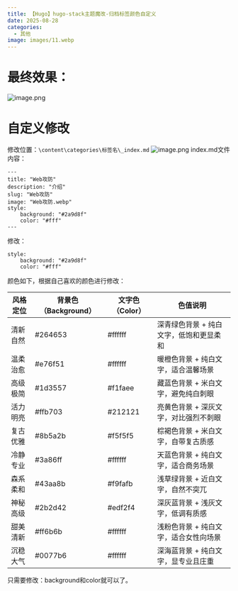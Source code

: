 ```yaml
---
title: 【Hugo】hugo-stack主题魔改-归档标签颜色自定义
date: 2025-08-28
categories:
  - 其他
image: images/11.webp
---
```

# 最终效果：
![image.png](https://blogslimer.oss-cn-shanghai.aliyuncs.com/blog/20250828185235.png)
# 自定义修改
修改位置：`\content\categories\标签名\_index.md`
![image.png](https://blogslimer.oss-cn-shanghai.aliyuncs.com/blog/20250828185332.png)
index.md文件内容：
```
---
title: "Web攻防"
description: "介绍"
slug: "Web攻防"
image: "Web攻防.webp"
style:
    background: "#2a9d8f"
    color: "#fff"
---
```
修改：
```
style:
    background: "#2a9d8f"
    color: "#fff"
```
颜色如下，根据自己喜欢的颜色进行修改：

| 风格定位 | 背景色（Background） | 文字色（Color） | 色值说明                  |
| ---- | --------------- | ---------- | --------------------- |
| 清新自然 | #264653         | #ffffff    | 深青绿色背景 + 纯白文字，低饱和更显柔和 |
| 温柔治愈 | #e76f51         | #ffffff    | 暖橙色背景 + 纯白文字，适合温馨场景   |
| 高级极简 | #1d3557         | #f1faee    | 藏蓝色背景 + 米白文字，避免纯白刺眼   |
| 活力明亮 | #ffb703         | #212121    | 亮黄色背景 + 深灰文字，对比强烈不刺眼  |
| 复古优雅 | #8b5a2b         | #f5f5f5    | 棕褐色背景 + 米白文字，自带复古质感   |
| 冷静专业 | #3a86ff         | #ffffff    | 天蓝色背景 + 纯白文字，适合商务场景   |
| 森系柔和 | #43aa8b         | #f9fafb    | 浅草绿背景 + 近白文字，自然不突兀    |
| 神秘高级 | #2b2d42         | #edf2f4    | 深灰蓝背景 + 浅灰文字，低调有质感    |
| 甜美清新 | #ff6b6b         | #ffffff    | 浅粉色背景 + 纯白文字，适合女性向场景  |
| 沉稳大气 | #0077b6         | #ffffff    | 深海蓝背景 + 纯白文字，显专业且庄重   |

只需要修改：background和color就可以了。
